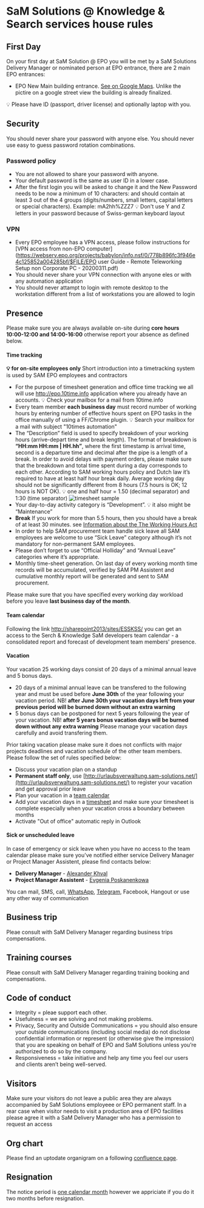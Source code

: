 # SaM Solutions @ Knowledge & Search services house rules

## First Day
On your first day at SaM Solution @ EPO you will be met by a SaM Solutions Delivery Manager or nominated person at EPO entrance, there are 2 main EPO entrances:
- EPO New Main building entrance. [See on Google Maps](https://www.google.com/maps/@52.0396136,4.3379485,3a,75y,355.77h,102.87t/data=!3m8!1e1!3m6!1sAF1QipPcnmHru-_TrrqUB-M4g1hLkrZnmTOE7pMZ_c_Q!2e10!3e11!6shttps:%2F%2Flh5.googleusercontent.com%2Fp%2FAF1QipPcnmHru-_TrrqUB-M4g1hLkrZnmTOE7pMZ_c_Q%3Dw203-h100-k-no-pi-0.40577766-ya28.332989-ro1.3547227-fo100!7i7200!8i3600). Unlike the pictire on a google street view the building is already finalized. 

:bulb: Please have ID (passport, driver license) and optionally laptop with you. 

## Security 
You should never share your password with anyone else. You should never use easy to guess password rotation combinations.
### Password policy
- You are not allowed to share your password with anyone.
- Your default password is the same as user ID in a lower case. 
- After the first login you will be asked to change it and the New Password needs to be now a minimum of 10 characters: and should contain at least 3 out of the 4 groups (digits/numbers, small letters, capital letters or special characters). Example: mA2hh%ZZZ7
:bulb: Don't use Y and Z letters in your password because of Swiss-german keyboard layout

### VPN
- Every EPO employee has a VPN access, please follow instructions for [VPN access from non-EPO computer](https://webserv.epo.org/projects/babylon/info.nsf/0/778b896fc3f946e4c125852a004285bf/$FILE/EPO user Guide - Remote Teleworking Setup non Corporate PC - 20200311.pdf)
- You should never share your VPN connection with anyone eles or with any automation application
- You should never attampt to login with remote desktop to the workstation different from a list of workstations you are allowed to login

## Presence
Please make sure you are always available on-site during **core hours 10:00-12:00 and 14:00-16:00** otherwise report your absence as defined below.

#### Time tracking 
**:bulb: for on-site employees only**
Short introduction into a timetracking system is used by SAM EPO employees and contractors
- For the purpose of timesheet generation and office time tracking we all will use http://epo.10time.info application where you already have an accounts. :bulb: Check your mailbox for a mail from 10time.info
-	Every team member **each business day** must record number of working hours by entering number of effective hours spent on EPO tasks in the office manually of using a FF/Chrome plugin. :bulb: Search your mailbox for a mail with subject "10times automation"
- The “Description” field is used to specify breakdown of your working hours (arrive-depart time and break length). The format of breakdown is **“HH:mm HH:mm | HH.hh”**, where the first timestamp is arrival time, second is a departure time and decimal after the pipe is a length of a break. In order to avoid delays with payment orders, please make sure that the breakdown and total time spent during a day corresponds to each other. According to SAM working hours policy and Dutch law it’s required to have at least half hour break daily. Average working day should not be significantly different from 8 hours (7.5 hours is OK; 12 hours is NOT OK). :bulb: one and half hour = 1.50 (decimal separator) and 1:30 (time separator)
![timesheet sample](timesheet.png) 
-	Your day-to-day activity category is “Development”. :bulb: it also might be “Maintenance”
- **Break** If you work for more than 5.5 hours, then you should have a break of at least 30 minutes.  see [Information about the The Working Hours Act](https://www.government.nl/government/documents/leaflets/2011/08/24/q-a-working-hours)
- In order to help SAM procurement team handle sick leave all SAM employees are welcome to use “Sick Leave” category although it’s not mandatory for non-permanent SAM employees.
- Please don’t forget to use “Official Holliday” and “Annual Leave” categories where it’s appropriate.
- Monthly time-sheet generation. On last day of every working month time records will be accumulated, verified by SAM PM Assistent and cumulative monthly report will be generated and sent to SAM procurement. 

Please make sure that you have specified every working day workload before you leave **last business day of the month**. 

#### Team calendar
Following the link [http://sharepoint2013/sites/ESSKSS/](http://sharepoint2013.internal.epo.org/sites/ESSKSS/) you can get an access to the Serch & Knowledge SaM developers team calendar - a consolidated report and forecast of development team members' presence. 

#### Vacation
Your vacation 25 working days consist of 20 days of a minimal annual leave and 5 bonus days. 
- 20 days of a minimal annual leave can be transfered to the following year and must be used before **June 30th** of the year following your vacation period. NB! **after June 30th your vacation days left from your previous period will be burned down without an extra warning**
- 5 bonus days can be postponed for next 5 years following the year of your vacation. NB! **after 5 years bonus vacation days will be burned down without any extra warning**
Please manage your vacation days carefully and avoid transfering them.

Prior taking vacation please make sure it does not conflicts with major projects deadlines and vacation schedule of the other team members. Please follow the set of rules specified below:
- Discuss your vacation plan on a standup
- **Permanent staff only**, use [http://urlaubsverwaltung.sam-solutions.net/](http://urlaubsverwaltung.sam-solutions.net/) to register your vacation and get approval prior leave
- Plan your vacation in a [team calendar](http://sharepoint2013.internal.epo.org/sites/ESSKSS/)
- Add your vacation days in a [timesheet](http://epo.10time.info/site/en/mainmenu/timesheet/) and make sure your timesheet is complete especially when your vacation cross a boundary between months 
- Activate "Out of office" automatic reply in Outlook


#### Sick or unscheduled leave 
In case of emergency or sick leave when you have no access to the team calendar please make sure you've notified either service Delivery Manager or Project Manager Assistent, please find contacts below:
- **Delivery Manager** - [Alexander Khval](mailto:a.khval@sam-solutions.com)
- **Project Manager Assistent** - [Evgenia Poskanenkowa](mailto:E.Poskanenkowa@sam-solutions.com)

You can mail, SMS, call, [WhatsApp](https://api.whatsapp.com/send?phone=31623759269), [Telegram](https://t.me/khval), Facebook, Hangout or use any other way of communication

## Business trip
Pleae consult with SaM Delivery Manager regarding business trips compensations.

## Training courses
Pleae consult with SaM Delivery Manager regarding training booking and compensations.

## Code of conduct
- Integrity = pleae support each other.
- Usefulness = we are solving and not making problems.
- Privacy, Security and Outside Communications = you should also ensure your outside communications (including social media) do not disclose confidential information or represent (or otherwise give the impression) that you are speaking on behalf of EPO and SaM Solutions unless you’re authorized to do so by the company.
- Responsiveness = take initiative and help any time you feel our users and clients aren’t being well-served. 

## Visitors
Make sure your visitors do not leave a public area they are always accompanied by SaM Solutions employeee or EPO permanent staff.
In a rear case when visitor needs to visit a production area of EPO facilities please agree it with a SaM Delivery Manager who has a permission to request an access

## Org chart
Please find an uptodate organigram on a following [confluence page](http://confluence-p.internal.epo.org/display/Patinfo/2120+KMS+Search+Tools.+Team).

## Resignation
The notice period is [one calendar month](https://www.rijksoverheid.nl/onderwerpen/ontslag/vraag-en-antwoord/ontslag-nemen-opzegtermijn-werknemer) however we appriciate if you do it two months before resignation.

